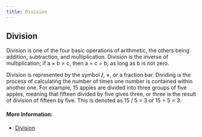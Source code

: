 ```yaml
---
title: Division
---
```

## Division

Division is one of the four basic operations of arithmetic, the others being addition, subtraction, and multiplication. Division is the inverse of multiplication; if a × b = c, then a = c ÷ b, as long as b is not zero.


Division is represented by the symbol **/**, **÷**, or a fraction bar. Dividing is the process of calculating the number of times one number is contained within another one. For example, 15 apples are divided into three groups of five apples, meaning that fifteen divided by five gives three, or three is the result of division of fifteen by five. This is denoted as 15 / 5 = 3 or 15 ÷ 5 = 3.



#### More Information:
* <a href='https://en.wikipedia.org/wiki/Division_(mathematics) "Division"' target='_blank' rel='nofollow'>Division</a>

